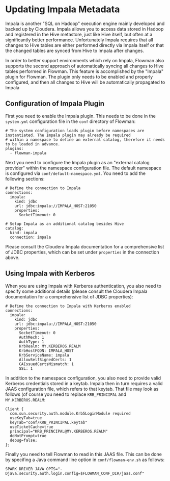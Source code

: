 # Updating Impala Metadata

Impala is another "SQL on Hadoop" execution engine mainly developed and backed up by Cloudera. Impala allows you to
access data stored in Hadoop and registered in the Hive metastore, just like Hive itself, but often at a significantly
better performance. Unfortunately Impala requires that all changes to Hive tables are either performed directly via
Impala itself or that the changed tables are synced from Hive to Impala after changes.

In order to better support environments which rely on Impala, Flowman also supports the second approach of automatically
syncing all changes to Hive tables performed in Flowman. This feature is accomplished by the "Impala" plugin for
Flowman. The plugin only needs to be enabled and properly configured, and then all changes to Hive will be 
automatically propagated to Impala


## Configuration of Impala Plugin

First you need to enable the Impala plugin. This needs to be done in the `system.yml` configuration file in the
`conf` directory of Flowman:
```
# The system configuration loads plugin before namespaces are instantiated. The Impala plugin may already be required
# within a namespace to define an external catalog, therefore it needs to be loaded in advance.
plugins:
  - flowman-impala
```

Next you need to configure the Impala plugin as an "external catalog provider" within the namespace configuration file.
The default namespace is configured via `conf/default-namespace.yml`. You need to add the following sections:
```
# Define the connection to Impala
connections:
  impala:
    kind: jdbc
    url: jdbc:impala://IMPALA_HOST:21050
    properties:
      SocketTimeout: 0

# Setup Impala as an additional catalog besides Hive
catalog:
  kind: impala
  connection: impala
```
Please consult the Cloudera Impala documentation for a comprehensive list of JDBC properties, which can be set under
`properties` in the connection above.
 

## Using Impala with Kerberos

When you are using Impala with Kerberos authentication, you also need to specify some additional details (please
consult the Cloudera Impala documentation for a comprehensive list of JDBC properties):
```
# Define the connection to Impala with Kerberos enabled
connections:
  impala:
    kind: jdbc
    url: jdbc:impala://IMPALA_HOST:21050
    properties:
      SocketTimeout: 0
      AuthMech: 1
      AuthType: 1
      KrbRealm: MY.KERBEROS.REALM
      KrbHostFQDN: IMPALA_HOST
      KrbServiceName: impala
      AllowSelfSignedCerts: 1
      CAIssuedCertsMismatch: 1
      SSL: 1
```

In addition to the namespace configuration, you also need to provide valid Kerberos credentials stored in a keytab.
Impala then in turn requires a valid JAAS configuration file, which refers to that keytab. That file may look as
follows (of course you need to replace `KRB_PRINCIPAL` and `MY.KERBEROS.REALM`:
```
Client {
  com.sun.security.auth.module.Krb5LoginModule required
  useKeyTab=true
  keyTab="conf/KRB_PRINCIPAL.keytab"
  useTicketCache=true
  principal="KRB_PRINCIPAL@MY.KERBEROS.REALM"
  doNotPrompt=true
  debug=false;
};
```
Finally you need to tell Flowman to read in this JAAS file. This can be done by specifing a Java command line option
in `conf/flowman-env.sh` as follows:
```
SPARK_DRIVER_JAVA_OPTS="-Djava.security.auth.login.config=$FLOWMAN_CONF_DIR/jaas.conf"
``` 
